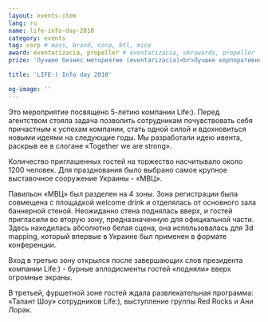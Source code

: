 ```yaml
---
layout: events-item
lang: ru
name: life-info-day-2010
category: events
tag: corp # mass, brand, corp, btl, mice
award: eventarizacia, propeller # eventarizacia, ukrawards, propeller
prize: 'Лучшее бизнес меториятие (eventarizacia)<br>Лучшее корпоративное мероприятие (eventarizacia)<br>3 место Лучшее корпоративное мероприятие (propeller)'

title: 'LIFE:) Info day 2010'

og-image: ''
---
```


Это мероприятие посвящено 5-летию компании Life:). Перед агентством стояла задача позволить сотрудникам почувствовать себя причастным к успехам  компании, стать одной силой и вдохновиться новыми идеями на следующие годы. Мы разработали идею ивента, раскрыв ее в слогане  «Together we are strong».

Количество приглашенных гостей на торжество насчитывало около 1200 человек. Для празднования было выбрано самое крупное выставочное сооружение Украины - «МВЦ».

Павильон «МВЦ» был разделен на 4 зоны. Зона регистрации была совмещена с площадкой  welcome drink и отделялась от основного зала баннерной стеной. Неожиданно стена поднялась вверх, и гостей пригласили во вторую зону, предназначенную для официальной части. Здесь находилась абсолютно белая сцена, она использовалась для 3d mapping, который впервые в Украине был применен в формате конференции.

Вход в третью зону открылся после завершающих слов президента компании Life:) - бурные аплодисменты гостей «подняли» вверх огромные экраны.

В третьей, фуршетной зоне гостей ждала развлекательная программа: «Талант Шоу» сотрудников Life:), выступление группы Red Rocks и Ани Лорак.
